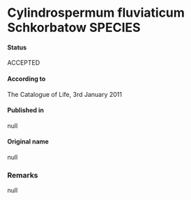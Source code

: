 # Cylindrospermum fluviaticum Schkorbatow SPECIES

#### Status
ACCEPTED

#### According to
The Catalogue of Life, 3rd January 2011

#### Published in
null

#### Original name
null

### Remarks
null
